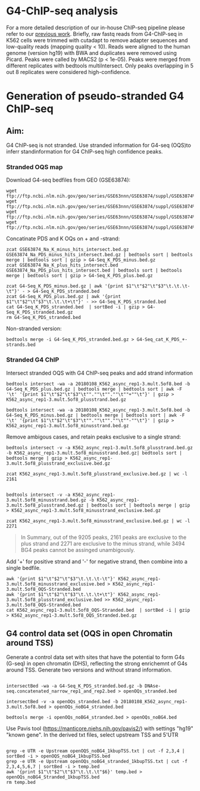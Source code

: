 # G4-ChIP-seq analysis
For a more detailed description of our in-house ChIP-seq pipeline please refer to our [previous work](https://github.com/sblab-bioinformatics/dna-secondary-struct-chrom-lands/blob/master/Methods.md).
Briefly, raw fastq reads from G4-ChIP-seq in K562 cells were trimmed with cutadapt to remove adapter sequences and low-quality reads (mapping quality < 10). Reads were aligned to the human genome (version hg19) with BWA and duplicates were removed using Picard. Peaks were called by MACS2 (p < 1e-05). Peaks were merged from different replicates with bedtools multiIntersect. Only peaks overlapping in 5 out 8 replicates were considered high-confidence. 



# Generation of pseudo-stranded G4 ChIP-seq 
## Aim:
G4 ChIP-seq is not stranded. Use stranded information for G4-seq (OQS)to inferr standinformation for G4 ChIP-seq high confidence peaks.

### Stranded OQS map

Download G4-seq bedfiles from GEO (GSE63874):

```
wget ftp://ftp.ncbi.nlm.nih.gov/geo/series/GSE63nnn/GSE63874/suppl/GSE63874%5FNa%5FK%5Fminus%5Fhits%5Fintersect%2Ebed%2Egz
wget ftp://ftp.ncbi.nlm.nih.gov/geo/series/GSE63nnn/GSE63874/suppl/GSE63874%5FNa%5FPDS%5Fminus%5Fhits%5Fintersect%2Ebed%2Egz
wget ftp://ftp.ncbi.nlm.nih.gov/geo/series/GSE63nnn/GSE63874/suppl/GSE63874%5FNa%5FPDS%5Fplus%5Fhits%5Fintersect%2Ebed%2Egz
wget ftp://ftp.ncbi.nlm.nih.gov/geo/series/GSE63nnn/GSE63874/suppl/GSE63874%5FNa%5FK%5Fplus%5Fhits%5Fintersect%2Ebed%2Egz
```

Concatinate PDS and K OQs on + and -strand:
```
zcat GSE63874_Na_K_minus_hits_intersect.bed.gz GSE63874_Na_PDS_minus_hits_intersect.bed.gz | bedtools sort | bedtools merge | bedtools sort | gzip > G4-Seq_K_PDS_minus.bed.gz
zcat GSE63874_Na_K_plus_hits_intersect.bed  GSE63874_Na_PDS_plus_hits_intersect.bed | bedtools sort | bedtools merge | bedtools sort | gzip > G4-Seq_K_PDS_plus.bed.gz

zcat G4-Seq_K_PDS_minus.bed.gz | awk '{print $1"\t"$2"\t"$3"\t.\t.\t-\t"}' - > G4-Seq_K_PDS_stranded.bed
zcat G4-Seq_K_PDS_plus.bed.gz | awk '{print $1"\t"$2"\t"$3"\t.\t.\t+\t"}' - >> G4-Seq_K_PDS_stranded.bed
cat G4-Seq_K_PDS_stranded.bed  | sortBed -i | gzip > G4-Seq_K_PDS_stranded.bed.gz
rm G4-Seq_K_PDS_stranded.bed
```
Non-stranded version:
```
bedtools merge -i G4-Seq_K_PDS_stranded.bed.gz > G4-Seq_cat_K_PDS_+-strands.bed   

```


### Stranded G4 ChIP
Intersect stranded OQS with G4 ChIP-seq peaks and add strand information 
```
bedtools intersect -wa -a 20180108_K562_async_rep1-3.mult.5of8.bed -b G4-Seq_K_PDS_plus.bed.gz | bedtools merge | bedtools sort | awk -F '\t' '{print $1"\t"$2"\t"$3"\t"".""\t"".""\t""+""\t"}' | gzip > K562_async_rep1-3.mult.5of8_plusstrand.bed.gz

bedtools intersect -wa -a 20180108_K562_async_rep1-3.mult.5of8.bed -b G4-Seq_K_PDS_minus.bed.gz | bedtools merge | bedtools sort | awk -F '\t' '{print $1"\t"$2"\t"$3"\t"".""\t"".""\t""-""\t"}' | gzip > K562_async_rep1-3.mult.5of8_minusstrand.bed.gz
```

Remove ambigous cases, and retain peaks exclusive to a single strand:
```
bedtools intersect -v -a K562_async_rep1-3.mult.5of8_plusstrand.bed.gz -b K562_async_rep1-3.mult.5of8_minusstrand.bed.gz| bedtools sort | bedtools merge | gzip > K562_async_rep1-3.mult.5of8_plusstrand_exclusive.bed.gz

zcat K562_async_rep1-3.mult.5of8_plusstrand_exclusive.bed.gz | wc -l
2161


bedtools intersect -v -a K562_async_rep1-3.mult.5of8_minusstrand.bed.gz -b K562_async_rep1-3.mult.5of8_plusstrand.bed.gz | bedtools sort | bedtools merge | gzip > K562_async_rep1-3.mult.5of8_minusstrand_exclusive.bed.gz

zcat K562_async_rep1-3.mult.5of8_minusstrand_exclusive.bed.gz | wc -l
2271
```
> In Summary, out of the 9205 peaks, 2161 peaks are exclusive to the plus strand and 2271 are exclusive to the minus strand, while 3494 BG4 peaks cannot be assinged unambigously.


Add '+' for positive strand and '-' for negative strand, then combine into a single bedfile.
```
awk '{print $1"\t"$2"\t"$3"\t.\t.\t-\t"}' K562_async_rep1-3.mult.5of8_minusstrand_exclusive.bed > K562_async_rep1-3.mult.5of8_OQS-Stranded.bed
awk '{print $1"\t"$2"\t"$3"\t.\t.\t+\t"}' K562_async_rep1-3.mult.5of8_plusstrand_exclusive.bed >> K562_async_rep1-3.mult.5of8_OQS-Stranded.bed
cat K562_async_rep1-3.mult.5of8_OQS-Stranded.bed  | sortBed -i | gzip > K562_async_rep1-3.mult.5of8_OQS_Stranded.bed.gz

```



## G4 control data set (OQS in open Chromatin around TSS)
Generate a control data set with sites that have the potential to form G4s (G-seq) in open chromatin (DHS), reflecting the strong enrichemnt of G4s around TSS. Generate two versions and without strand information. 

```

intersectBed -wa -a G4-Seq_K_PDS_stranded.bed.gz -b DNAse-seq.concatenated_narrow_rep1_and_rep2.bed > openOQs_stranded.bed

intersectBed -v -a openOQs_stranded.bed -b 20180108_K562_async_rep1-3.mult.5of8.bed > openOQs_noBG4_stranded.bed

bedtools merge -i openOQs_noBG4_stranded.bed > openOQs_noBG4.bed

```


Use Pavis tool (https://manticore.niehs.nih.gov/pavis2/) with settings "hg19" "known gene".
In the derived txt files, select upstream TSS and 5'UTR
```

grep -e UTR -e Upstream openOQS_noBG4_1kbupTSS.txt | cut -f 2,3,4 | sortBed -i > openOQS_noBG4_1kbupTSS.bed
grep -e UTR -e Upstream openOQs_noBG4_stranded_1kbupTSS.txt | cut -f 2,3,4,5,6,7 | sortBed -i > temp.bed
awk '{print $1"\t"$2"\t"$3"\t.\t.\t"$6}' temp.bed > openOQs_noBG4_Stranded_1kbupTSS.bed
rm temp.bed
```



